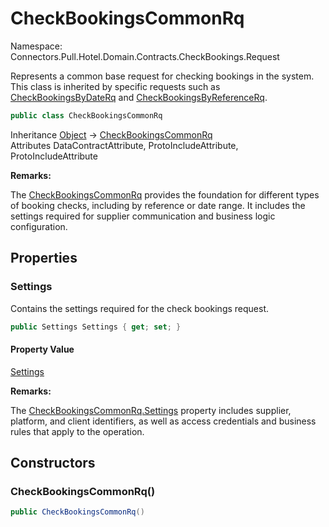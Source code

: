 # CheckBookingsCommonRq

Namespace: Connectors.Pull.Hotel.Domain.Contracts.CheckBookings.Request

Represents a common base request for checking bookings in the system.
 This class is inherited by specific requests such as [CheckBookingsByDateRq](./connectors.pull.hotel.domain.contracts.checkbookings.request.bydate.checkbookingsbydaterq) and [CheckBookingsByReferenceRq](./connectors.pull.hotel.domain.contracts.checkbookings.request.byreference.checkbookingsbyreferencerq).

```csharp
public class CheckBookingsCommonRq
```

Inheritance [Object](https://docs.microsoft.com/en-us/dotnet/api/system.object) → [CheckBookingsCommonRq](./connectors.pull.hotel.domain.contracts.checkbookings.request.checkbookingscommonrq)<br />
Attributes DataContractAttribute, ProtoIncludeAttribute, ProtoIncludeAttribute

**Remarks:**

The [CheckBookingsCommonRq](./connectors.pull.hotel.domain.contracts.checkbookings.request.checkbookingscommonrq) provides the foundation for different types of booking checks, 
 including by reference or date range. It includes the settings required for supplier communication and business logic configuration.

## Properties

### **Settings**

Contains the settings required for the check bookings request.

```csharp
public Settings Settings { get; set; }
```

#### Property Value

[Settings](./connectors.pull.hotel.domain.contracts.common.settings)<br />

**Remarks:**

The [CheckBookingsCommonRq.Settings](./connectors.pull.hotel.domain.contracts.checkbookings.request.checkbookingscommonrq#settings) property includes supplier, platform, and client identifiers, 
 as well as access credentials and business rules that apply to the operation.

## Constructors

### **CheckBookingsCommonRq()**

```csharp
public CheckBookingsCommonRq()
```
